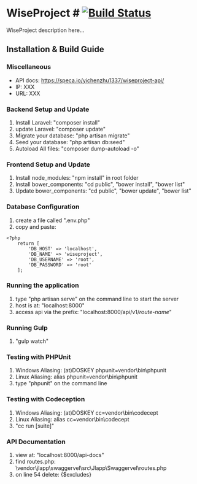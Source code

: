 #  WiseProject # [![Build Status](https://travis-ci.org/yichenzhu1337/my_esports_world.svg?branch=master)](https://travis-ci.org/yichenzhu1337/my_esports_world)
WiseProject description here...

## Installation & Build Guide ##

### Miscellaneous ###
- API docs: https://speca.io/yichenzhu1337/wiseproject-api/
- IP: XXX
- URL: XXX

### Backend Setup and Update ###
1. Install Laravel: "composer install"
2. update Laravel: "composer update"
3. Migrate your database: "php artisan migrate"
4. Seed your database: "php artisan db:seed"
5. Autoload All files: "composer dump-autoload -o"

### Frontend Setup and Update ###
1. Install node_modules: "npm install" in root folder
2. Install bower_components: "cd public", "bower install", "bower list"
3. Update bower_components: "cd public", "bower update", "bower list"

### Database Configuration ###
1. create a file called ".env.php"
2. copy and paste:
```
<?php
    return [
        'DB_HOST' => 'localhost',
        'DB_NAME' => 'wiseproject',
        'DB_USERNAME' => 'root',
        'DB_PASSWORD' => 'root'
    ];
```

### Running the application ###
1. type "php artisan serve" on the command line to start the server
2. host is at: "localhost:8000"
3. access api via the prefix: "localhost:8000/api/v1/*route-name*"

### Running Gulp ###
1. "gulp watch"

### Testing with PHPUnit ###
1. Windows Aliasing: (at)DOSKEY phpunit=vendor\bin\phpunit
2. Linux Aliasing: alias phpunit=vendor\bin\phpunit
3. type "phpunit" on the command line

### Testing with Codeception ###
1. Windows Aliasing: (at)DOSKEY cc=vendor\bin\codecept
2. Linux Aliasing: alias cc=vendor\bin\codecept
3. "cc run [suite]"

### API Documentation ###
1. view at: "localhost:8000/api-docs"
2. find routes.php: \vendor\jlapp\swaggervel\src\Jlapp\Swaggervel\routes.php
3. on line 54 delete: {$excludes}
